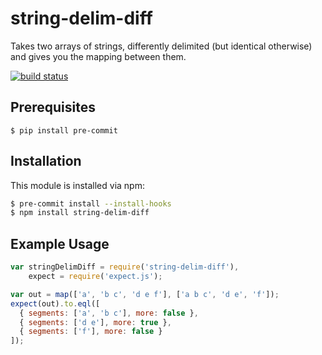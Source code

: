 # string-delim-diff

Takes two arrays of strings, differently delimited (but identical otherwise) and gives you the mapping between them.

[![build status](https://secure.travis-ci.org/noblesamurai/string-delim-diff.png)](http://travis-ci.org/noblesamurai/string-delim-diff)

## Prerequisites

```
$ pip install pre-commit
```

## Installation

This module is installed via npm:

``` bash
$ pre-commit install --install-hooks
$ npm install string-delim-diff
```

## Example Usage

``` js
var stringDelimDiff = require('string-delim-diff'),
    expect = require('expect.js');

var out = map(['a', 'b c', 'd e f'], ['a b c', 'd e', 'f']);
expect(out).to.eql([
  { segments: ['a', 'b c'], more: false },
  { segments: ['d e'], more: true },
  { segments: ['f'], more: false }
]);

```
